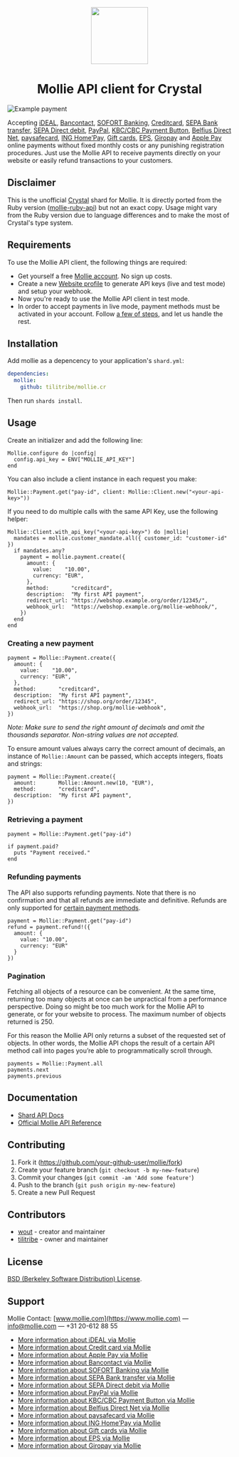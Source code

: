 <p align="center">
  <img src="https://info.mollie.com/hubfs/github/crystal/crystal_icon.png" width="128" height="128"/>
</p>
<h1 align="center">Mollie API client for Crystal</h1>

![Example payment](https://info.mollie.com/hubfs/github/crystal/editor.png)

Accepting [iDEAL](https://www.mollie.com/en/payments/ideal), [Bancontact](https://www.mollie.com/en/payments/bancontact), [SOFORT Banking](https://www.mollie.com/en/payments/sofort), [Creditcard](https://www.mollie.com/en/payments/credit-card), [SEPA Bank transfer](https://www.mollie.com/en/payments/bank-transfer), [SEPA Direct debit](https://www.mollie.com/en/payments/direct-debit), [PayPal](https://www.mollie.com/en/payments/paypal), [KBC/CBC Payment Button](https://www.mollie.com/en/payments/kbc-cbc), [Belfius Direct Net](https://www.mollie.com/en/payments/belfius), [paysafecard](https://www.mollie.com/en/payments/paysafecard), [ING Home’Pay](https://www.mollie.com/en/payments/ing-homepay), [Gift cards](https://www.mollie.com/en/payments/gift-cards), [EPS](https://www.mollie.com/en/payments/eps), [Giropay](https://www.mollie.com/en/payments/giropay) and [Apple Pay](https://www.mollie.com/en/payments/apple-pay) online payments without fixed monthly costs or any punishing registration procedures. Just use the Mollie API to receive payments directly on your website or easily refund transactions to your customers.



## Disclaimer
This is the unofficial [Crystal](https://crystal-lang.org/) shard for Mollie.
It is directly ported from the Ruby version
([mollie-ruby-api](https://github.com/mollie/mollie-api-ruby)) but not an exact
copy. Usage might vary from the Ruby version due to language differences and to
make the most of Crystal's type system.

## Requirements
To use the Mollie API client, the following things are required:

+ Get yourself a free [Mollie account](https://www.mollie.com/dashboard/signup). No sign up costs.
+ Create a new [Website profile](https://www.mollie.com/dashboard/settings/profiles) to generate API keys (live and test mode) and setup your webhook.
+ Now you're ready to use the Mollie API client in test mode.
+ In order to accept payments in live mode, payment methods must be activated in your account. Follow [a few of steps](https://www.mollie.nl/beheer/diensten), and let us handle the rest.

## Installation

Add mollie as a depencency to your application's `shard.yml`:

```yaml
dependencies:
  mollie:
    github: tilitribe/mollie.cr
```

Then run `shards install`.

## Usage

Create an initializer and add the following line:

```crystal
Mollie.configure do |config|
  config.api_key = ENV["MOLLIE_API_KEY"]
end
```

You can also include a client instance in each request you make:

```crystal
Mollie::Payment.get("pay-id", client: Mollie::Client.new("<your-api-key>"))
```

If you need to do multiple calls with the same API Key, use the following helper:

```crystal
Mollie::Client.with_api_key("<your-api-key>") do |mollie|
  mandates = mollie.customer_mandate.all({ customer_id: "customer-id" })
  if mandates.any?
    payment = mollie.payment.create({
      amount: {
        value:    "10.00",
        currency: "EUR",
      },
      method:       "creditcard",
      description:  "My first API payment",
      redirect_url: "https://webshop.example.org/order/12345/",
      webhook_url:  "https://webshop.example.org/mollie-webhook/",
    })
  end
end
```

### Creating a new payment

```crystal
payment = Mollie::Payment.create({
  amount: {
    value:    "10.00",
    currency: "EUR",
  },
  method:       "creditcard",
  description:  "My first API payment",
  redirect_url: "https://shop.org/order/12345",
  webhook_url:  "https://shop.org/mollie-webhook",    
})
```
*Note: Make sure to send the right amount of decimals and omit the thousands
separator. Non-string values are not accepted.*

To ensure amount values always carry the correct amount of decimals, an instance
of `Mollie::Amount` can be passed, which accepts integers, floats and strings:

```crystal
payment = Mollie::Payment.create({
  amount:       Mollie::Amount.new(10, "EUR"),
  method:       "creditcard",
  description:  "My first API payment",
})
```

### Retrieving a payment

```crystal
payment = Mollie::Payment.get("pay-id")

if payment.paid?
  puts "Payment received."
end
```

### Refunding payments

The API also supports refunding payments. Note that there is no confirmation and
that all refunds are immediate and definitive. Refunds are only supported for
[certain payment methods](https://help.mollie.com/hc/en-us/articles/115000014489-How-do-I-refund-a-payment-to-one-of-my-consumers-).

```crystal
payment = Mollie::Payment.get("pay-id")
refund = payment.refund!({
  amount: {
    value: "10.00",
    currency: "EUR"
  }
})
```

### Pagination

Fetching all objects of a resource can be convenient. At the same time,
returning too many objects at once can be unpractical from a performance
perspective. Doing so might be too much work for the Mollie API to generate, or
for your website to process. The maximum number of objects returned is 250.

For this reason the Mollie API only returns a subset of the requested set of
objects. In other words, the Mollie API chops the result of a certain API method
call into pages you’re able to programmatically scroll through.

```crystal
payments = Mollie::Payment.all
payments.next
payments.previous
```

## Documentation

- [Shard API Docs](https://tilitribe.github.io/mollie.cr/)
- [Official Mollie API Reference](https://docs.mollie.com/reference/v2/payments-api/create-payment)

## Contributing

1. Fork it (<https://github.com/your-github-user/mollie/fork>)
2. Create your feature branch (`git checkout -b my-new-feature`)
3. Commit your changes (`git commit -am 'Add some feature'`)
4. Push to the branch (`git push origin my-new-feature`)
5. Create a new Pull Request

## Contributors

- [wout](https://github.com/wout) - creator and maintainer
- [tilitribe](https://github.com/tilitribe) - owner and maintainer

## License
[BSD (Berkeley Software Distribution) License](https://opensource.org/licenses/bsd-license.php).

## Support
Mollie Contact: [www.mollie.com](https://www.mollie.com) — info@mollie.com — +31 20-612 88 55

+ [More information about iDEAL via Mollie](https://www.mollie.com/en/payments/ideal/)
+ [More information about Credit card via Mollie](https://www.mollie.com/en/payments/credit-card/)
+ [More information about Apple Pay via Mollie](https://www.mollie.com/en/payments/apple-pay/)
+ [More information about Bancontact via Mollie](https://www.mollie.com/en/payments/bancontact/)
+ [More information about SOFORT Banking via Mollie](https://www.mollie.com/en/payments/sofort/)
+ [More information about SEPA Bank transfer via Mollie](https://www.mollie.com/en/payments/bank-transfer/)
+ [More information about SEPA Direct debit via Mollie](https://www.mollie.com/en/payments/direct-debit/)
+ [More information about PayPal via Mollie](https://www.mollie.com/en/payments/paypal/)
+ [More information about KBC/CBC Payment Button via Mollie](https://www.mollie.com/en/payments/kbc-cbc/)
+ [More information about Belfius Direct Net via Mollie](https://www.mollie.com/en/payments/belfius)
+ [More information about paysafecard via Mollie](https://www.mollie.com/en/payments/paysafecard/)
+ [More information about ING Home’Pay via Mollie](https://www.mollie.com/en/payments/ing-homepay/)
+ [More information about Gift cards via Mollie](https://www.mollie.com/en/payments/gift-cards)
+ [More information about EPS via Mollie](https://www.mollie.com/en/payments/eps)
+ [More information about Giropay via Mollie](https://www.mollie.com/en/payments/giropay)